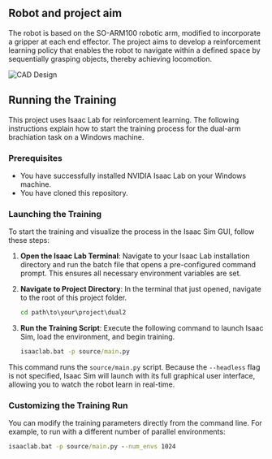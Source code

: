 ## Robot and project aim
The robot is based on the SO-ARM100 robotic arm, modified to incorporate a gripper at each end effector. The project aims to develop a reinforcement learning policy that enables the robot to navigate within a defined space by sequentially grasping objects, thereby achieving locomotion.


![CAD Design](docs/images/cad_design_1.png)


## Running the Training

This project uses Isaac Lab for reinforcement learning. The following instructions explain how to start the training process for the dual-arm brachiation task on a Windows machine.

### Prerequisites

*   You have successfully installed NVIDIA Isaac Lab on your Windows machine.
*   You have cloned this repository.

### Launching the Training

To start the training and visualize the process in the Isaac Sim GUI, follow these steps:

1.  **Open the Isaac Lab Terminal**: Navigate to your Isaac Lab installation directory and run the batch file that opens a pre-configured command prompt. This ensures all necessary environment variables are set.

2.  **Navigate to Project Directory**: In the terminal that just opened, navigate to the root of this project folder.
    ```cmd
    cd path\to\your\project\dual2
    ```

3.  **Run the Training Script**: Execute the following command to launch Isaac Sim, load the environment, and begin training.
    ```cmd
    isaaclab.bat -p source/main.py
    ```

This command runs the `source/main.py` script. Because the `--headless` flag is not specified, Isaac Sim will launch with its full graphical user interface, allowing you to watch the robot learn in real-time.

### Customizing the Training Run

You can modify the training parameters directly from the command line. For example, to run with a different number of parallel environments:

```cmd
isaaclab.bat -p source/main.py --num_envs 1024
